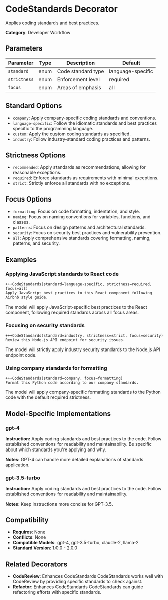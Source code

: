 # CodeStandards Decorator

Applies coding standards and best practices.

**Category**: Developer Workflow

## Parameters

| Parameter | Type | Description | Default |
|-----------|------|-------------|--------|
| `standard` | enum | Code standard type | language-specific |
| `strictness` | enum | Enforcement level | required |
| `focus` | enum | Areas of emphasis | all |

## Standard Options

- `company`: Apply company-specific coding standards and conventions.
- `language-specific`: Follow the idiomatic standards and best practices specific to the programming language.
- `custom`: Apply the custom coding standards as specified.
- `industry`: Follow industry-standard coding practices and patterns.

## Strictness Options

- `recommended`: Apply standards as recommendations, allowing for reasonable exceptions.
- `required`: Enforce standards as requirements with minimal exceptions.
- `strict`: Strictly enforce all standards with no exceptions.

## Focus Options

- `formatting`: Focus on code formatting, indentation, and style.
- `naming`: Focus on naming conventions for variables, functions, and classes.
- `patterns`: Focus on design patterns and architectural standards.
- `security`: Focus on security best practices and vulnerability prevention.
- `all`: Apply comprehensive standards covering formatting, naming, patterns, and security.

## Examples

### Applying JavaScript standards to React code

```
+++CodeStandards(standard=language-specific, strictness=required, focus=all)
Apply JavaScript best practices to this React component following Airbnb style guide.
```

The model will apply JavaScript-specific best practices to the React component, following required standards across all focus areas.

### Focusing on security standards

```
+++CodeStandards(standard=industry, strictness=strict, focus=security)
Review this Node.js API endpoint for security issues.
```

The model will strictly apply industry security standards to the Node.js API endpoint code.

### Using company standards for formatting

```
+++CodeStandards(standard=company, focus=formatting)
Format this Python code according to our company standards.
```

The model will apply company-specific formatting standards to the Python code with the default required strictness.

## Model-Specific Implementations

### gpt-4

**Instruction:** Apply coding standards and best practices to the code. Follow established conventions for readability and maintainability. Be specific about which standards you're applying and why.

**Notes:** GPT-4 can handle more detailed explanations of standards application.

### gpt-3.5-turbo

**Instruction:** Apply coding standards and best practices to the code. Follow established conventions for readability and maintainability.

**Notes:** Keep instructions more concise for GPT-3.5.


## Compatibility

- **Requires**: None
- **Conflicts**: None
- **Compatible Models**: gpt-4, gpt-3.5-turbo, claude-2, llama-2
- **Standard Version**: 1.0.0 - 2.0.0

## Related Decorators

- **CodeReview**: Enhances CodeStandards CodeStandards works well with CodeReview by providing specific standards to check against.
- **Refactor**: Enhances CodeStandards CodeStandards can guide refactoring efforts with specific standards.
